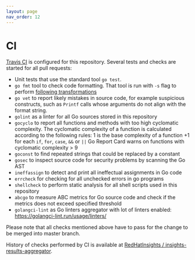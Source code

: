 ```yaml
---
layout: page
nav_order: 12
---
```

# CI

[Travis CI](https://travis-ci.com/) is configured for this repository. Several tests and checks are
started for all pull requests:

* Unit tests that use the standard tool `go test`.
* `go fmt` tool to check code formatting. That tool is run with `-s` flag to perform
[following transformations](https://golang.org/cmd/gofmt/#hdr-The_simplify_command)
* `go vet` to report likely mistakes in source code, for example suspicious constructs, such as
`Printf` calls whose arguments do not align with the format string.
* `golint` as a linter for all Go sources stored in this repository
* `gocyclo` to report all functions and methods with too high cyclomatic complexity. The cyclomatic
complexity of a function is calculated according to the following rules: 1 is the base complexity of
a function +1 for each `if`, `for`, `case`, `&&` or `||` Go Report Card warns on functions with
cyclomatic complexity > 9
* `goconst` to find repeated strings that could be replaced by a constant
* `gosec` to inspect source code for security problems by scanning the Go AST
* `ineffassign` to detect and print all ineffectual assignments in Go code
* `errcheck` for checking for all unchecked errors in go programs
* `shellcheck` to perform static analysis for all shell scripts used in this repository
* `abcgo` to measure ABC metrics for Go source code and check if the metrics does not exceed
  specified threshold
* `golangci-lint` as Go linters aggregator with lot of linters enabled: https://golangci-lint.run/usage/linters/

Please note that all checks mentioned above have to pass for the change to be merged into master
branch.

History of checks performed by CI is available at
[RedHatInsights / insights-results-aggregator](https://travis-ci.org/RedHatInsights/insights-results-aggregator).
